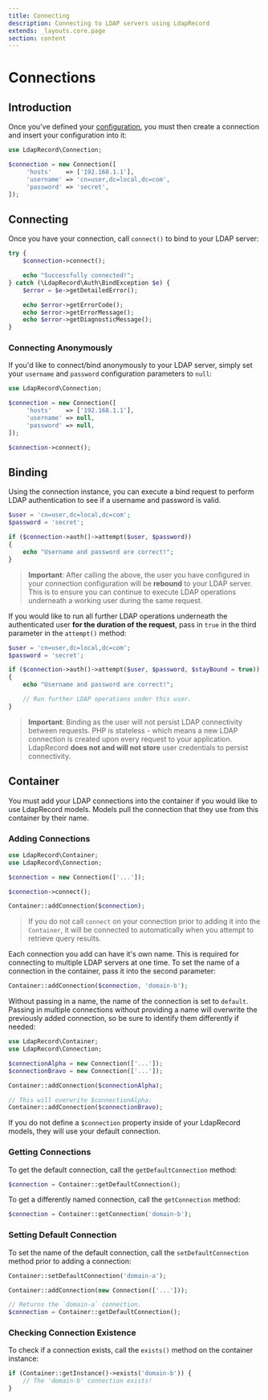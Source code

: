 ```yaml
---
title: Connecting
description: Connecting to LDAP servers using LdapRecord
extends: _layouts.core.page
section: content
---
```


# Connections

## Introduction

Once you've defined your [configuration](/docs/core/v2/configuration), you
must then create a connection and insert your configuration into it:

```php
use LdapRecord\Connection;

$connection = new Connection([
     'hosts'    => ['192.168.1.1'],
     'username' => 'cn=user,dc=local,dc=com',
     'password' => 'secret',
]);
```

## Connecting

Once you have your connection, call `connect()` to bind to your LDAP server:

```php
try {
    $connection->connect();

    echo "Successfully connected!";
} catch (\LdapRecord\Auth\BindException $e) {
    $error = $e->getDetailedError();

    echo $error->getErrorCode();
    echo $error->getErrorMessage();
    echo $error->getDiagnosticMessage();
}
```

### Connecting Anonymously

If you'd like to connect/bind anonymously to your LDAP
server, simply set your `username` and `password`
configuration parameters to `null`:

```php
use LdapRecord\Connection;

$connection = new Connection([
     'hosts'    => ['192.168.1.1'],
     'username' => null,
     'password' => null,
]);

$connection->connect();
```

## Binding

Using the connection instance, you can execute a bind request
to perform LDAP authentication to see if a username and
password is valid.

```php
$user = 'cn=user,dc=local,dc=com';
$password = 'secret';

if ($connection->auth()->attempt($user, $password))
{
    echo "Username and password are correct!";
}
```

> **Important**: After calling the above, the user you have configured
> in your connection configuration will be **rebound** to your
> LDAP server. This is to ensure you can continue
> to execute LDAP operations underneath a working
> user during the same request.

If you would like to run all further LDAP operations underneath the
authenticated user **for the duration of the request**, pass in
`true` in the third parameter in the `attempt()` method:

```php
$user = 'cn=user,dc=local,dc=com';
$password = 'secret';

if ($connection->auth()->attempt($user, $password, $stayBound = true))
{
    echo "Username and password are correct!";

    // Run further LDAP operations under this user.
}
```

> **Important**: Binding as the user will not persist LDAP connectivity between requests.
> PHP is stateless - which means a new LDAP connection is created upon every request
> to your application. LdapRecord **does not and will not store** user credentials
> to persist connectivity.

## Container

You must add your LDAP connections into the container if you would
like to use LdapRecord models. Models pull the connection that
they use from this container by their name.

### Adding Connections

```php
use LdapRecord\Container;
use LdapRecord\Connection;

$connection = new Connection(['...']);

$connection->connect();

Container::addConnection($connection);
```

> If you do not call `connect` on your connection prior to adding
> it into the `Container`, it will be connected to automatically
> when you attempt to retrieve query results.

Each connection you add can have it's own name. This is
required for connecting to multiple LDAP servers at
one time. To set the name of a connection in the
container, pass it into the second parameter:

```php
Container::addConnection($connection, 'domain-b');
```

Without passing in a name, the name of the connection is
set to `default`. Passing in multiple connections
without providing a name will overwrite the
previously added connection, so be sure to
identify them differently if needed:

```php
use LdapRecord\Container;
use LdapRecord\Connection;

$connectionAlpha = new Connection(['...']);
$connectionBravo = new Connection(['...']);

Container::addConnection($connectionAlpha);

// This will overwrite $connectionAlpha:
Container::addConnection($connectionBravo);
```

If you do not define a `$connection` property inside of your
LdapRecord models, they will use your default connection.

### Getting Connections

To get the default connection, call the `getDefaultConnection` method:

```php
$connection = Container::getDefaultConnection();
```

To get a differently named connection, call the `getConnection` method:

```php
$connection = Container::getConnection('domain-b');
```

### Setting Default Connection

To set the name of the default connection, call the
`setDefaultConnection` method prior to adding a connection:

```php
Container::setDefaultConnection('domain-a');

Container::addConnection(new Connection(['...']));

// Returns the `domain-a` connection.
$connection = Container::getDefaultConnection();
```

### Checking Connection Existence

To check if a connection exists, call the `exists()` method on the container instance:

```php
if (Container::getInstance()->exists('domain-b')) {
    // The 'domain-b' connection exists!
}
```
